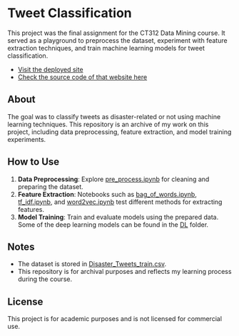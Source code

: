 # Tweet Classification

This project was the final assignment for the CT312 Data Mining course. It served as a playground to preprocess the dataset, experiment with feature extraction techniques, and train machine learning models for tweet classification.


- [Visit the deployed site](https://tweetclassification.onrender.com/)
- [Check the source code of that website here](https://github.com/nTrong128/tweetclassification_frontend)

## About

The goal was to classify tweets as disaster-related or not using machine learning techniques. This repository is an archive of my work on this project, including data preprocessing, feature extraction, and model training experiments.

## How to Use

1. **Data Preprocessing**: Explore [pre_process.ipynb](pre_process.ipynb) for cleaning and preparing the dataset.
2. **Feature Extraction**: Notebooks such as [bag_of_words.ipynb](bag_of_words.ipynb), [tf_idf.ipynb](tf_idf.ipynb), and [word2vec.ipynb](word2vec.ipynb) test different methods for extracting features.
3. **Model Training**: Train and evaluate models using the prepared data. Some of the deep learning models can be found in the [DL](./DL) folder.

## Notes

- The dataset is stored in [Disaster_Tweets_train.csv](Disaster_Tweets_train.csv).
- This repository is for archival purposes and reflects my learning process during the course.

## License

This project is for academic purposes and is not licensed for commercial use.

